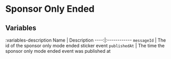 # Sponsor Only Ended

## Variables
:variables-description
Name | Description
----:|:------------
`messageId` | The id of the sponsor only mode ended sticker event
`publishedAt` | The time the sponsor only mode ended event was published at